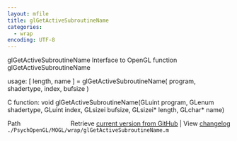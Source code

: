 ```yaml
---
layout: mfile
title: glGetActiveSubroutineName
categories:
  - wrap
encoding: UTF-8
---
```


glGetActiveSubroutineName  Interface to OpenGL function glGetActiveSubroutineName  

usage:  [ length, name ] = glGetActiveSubroutineName( program, shadertype, index, bufsize )  

C function:  void glGetActiveSubroutineName(GLuint program, GLenum shadertype, GLuint index, GLsizei bufsize, GLsizei\* length, GLchar\* name)  


<div class="code_header" style="text-align:right;">
  <span style="float:left;">Path&nbsp;&nbsp;</span> <span class="counter">Retrieve <a href=
  "https://raw.github.com/Psychtoolbox-3/Psychtoolbox-3/beta/./PsychOpenGL/MOGL/wrap/glGetActiveSubroutineName.m">current version from GitHub</a> | View <a href=
  "https://github.com/Psychtoolbox-3/Psychtoolbox-3/commits/beta/./PsychOpenGL/MOGL/wrap/glGetActiveSubroutineName.m">changelog</a></span>
</div>
<div class="code">
  <code>./PsychOpenGL/MOGL/wrap/glGetActiveSubroutineName.m</code>
</div>
